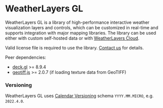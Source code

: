 # WeatherLayers GL

WeatherLayers GL is a library of high-performance interactive weather visualization layers and controls, which can be customized in real-time and supports integration with major mapping libraries. The library can be used either with custom self-hosted data or with [WeatherLayers Cloud](../weatherlayers-cloud/).

Valid license file is required to use the library. [Contact us](mailto:support@weatherlayers.com) for details.

Peer dependencies:

* [deck.gl](https://deck.gl) >= 8.9.4
* [geotiff.js](https://github.com/geotiffjs/geotiff.js/) >= 2.0.7 (if loading texture data from GeoTIFF)

### Versioning

WeatherLayers GL uses [Calendar Versioning](https://calver.org/) schema `YYYY.MM.MICRO`, e.g. `2022.4.0`.
